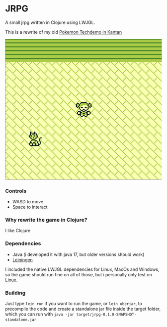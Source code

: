 # JRPG

A small jrpg written in Clojure using LWJGL.

This is a rewrite of my old [Pokemon Techdemo in Kantan](https://github.com/Funkschy/pokemon-wannabe)

![This should be a Demo gif](resources/demo.gif)

### Controls
- WASD to move
- Space to interact

### Why rewrite the game in Clojure?
I like Clojure

### Dependencies
- Java (i developed it with java 17, but older versions should work)
- [Leiningen](https://leiningen.org/)

I included the native LWJGL dependencies for Linux, MacOs and Windows, so the game should run fine on all
of those, but i personally only test on Linux.

### Building
Just type `lein run` if you want to run the game, or `lein uberjar`, to precompile the code and
create a standalone jar file inside the target folder, which you can run with `java -jar target/jrpg-0.1.0-SNAPSHOT-standalone.jar`
